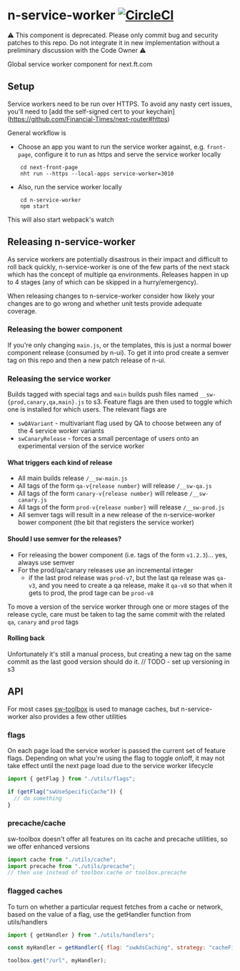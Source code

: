 # n-service-worker [![CircleCI](https://circleci.com/gh/Financial-Times/n-service-worker.svg?style=svg)](https://circleci.com/gh/Financial-Times/n-service-worker)

⚠️ This component is deprecated. Please only commit bug and security patches to this repo. Do not integrate it in new implementation without a preliminary discussion with the Code Owner ⚠️

Global service worker component for next.ft.com

## Setup

Service workers need to be run over HTTPS. To avoid any nasty cert issues,
you'll need to [add the self-signed cert to your keychain]
(https://github.com/Financial-Times/next-router#https)

General workflow is

- Choose an app you want to run the service worker against, e.g. `front-page`,
  configure it to run as https and serve the service worker locally

```
	cd next-front-page
	nht run --https --local-apps service-worker=3010
```

- Also, run the service worker locally

```
	cd n-service-worker
	npm start
```

This will also start webpack's watch

## Releasing n-service-worker

As service workers are potentially disastrous in their impact and difficult to roll back quickly, n-service-worker is one of the few parts of the next stack which has the concept of multiple qa environments. Releases happen in up to 4 stages (any of which can be skipped in a hurry/emergency).

When releasing changes to n-service-worker consider how likely your changes are to go wrong and whether unit tests provide adequate coverage.

### Releasing the bower component

If you're only changing `main.js`, or the templates, this is just a normal bower component release (consumed by n-ui). To get it into prod create a semver tag on this repo and then a new patch release of n-ui.

### Releasing the service worker

Builds tagged with special tags and `main` builds push files named `__sw-{prod,canary,qa,main}.js` to s3. Feature flags are then used to toggle which one is installed for which users. The relevant flags are

- `swQAVariant` - multivariant flag used by QA to choose between any of the 4 service worker variants
- `swCanaryRelease` - forces a small percentage of users onto an experimental version of the service worker

#### What triggers each kind of release

- All main builds release `/__sw-main.js`
- All tags of the form `qa-v{release number}` will release `/__sw-qa.js`
- All tags of the form `canary-v{release number}` will release `/__sw-canary.js`
- All tags of the form `prod-v{release number}` will release `/__sw-prod.js`
- All semver tags will result in a new release of the n-service-worker bower component (the bit that registers the service worker)

#### Should I use semver for the releases?

- For releasing the bower component (i.e. tags of the form `v1.2.3`)... yes, always use semver
- For the prod/qa/canary releases use an incremental integer
  - if the last prod release was `prod-v7`, but the last qa release was `qa-v3`, and you need to create a qa release, make it `qa-v8` so that when it gets to prod, the prod tage can be `prod-v8`

To move a version of the service worker through one or more stages of the release cycle, care must be taken to tag the same commit with the related `qa`, `canary` and `prod` tags

#### Rolling back

Unfortunately it's still a manual process, but creating a new tag on the same commit as the last good version should do it.
// TODO - set up versioning in s3

## API

For most cases [sw-toolbox](http://googlechrome.github.io/sw-toolbox/docs/releases/v3.2.0/tutorial-api.html) is used to manage caches, but n-service-worker also provides a few other utilities

### flags

On each page load the service worker is passed the current set of feature flags. Depending on what you're using the flag to toggle on\off, it may not take effect until the next page load due to the service worker lifecycle

```javascript
import { getFlag } from "./utils/flags";

if (getFlag("swUseSpecificCache")) {
  // do something
}
```

### precache/cache

sw-toolbox doesn't offer all features on its cache and precache utilities, so we offer enhanced versions

```javascript
import cache from "./utils/cache";
import precache from "./utils/precache";
// then use instead of toolbox.cache or toolbox.precache
```

### flagged caches

To turn on whether a particular request fetches from a cache or network, based on the value of a flag, use the getHandler function from utils/handlers

```javascript
import { getHandler } from "./utils/handlers";

const myHandler = getHandler({ flag: "swAdsCaching", strategy: "cacheFirst" });

toolbox.get("/url", myHandler);
```
